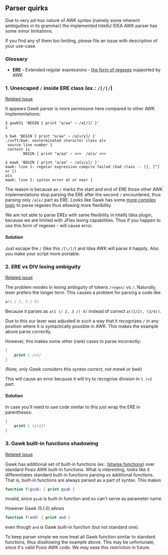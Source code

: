 
## Parser quirks

Due to very ad-hoc nature of AWK syntax (namely some inherent ambiguities in its grammar) the implemented IntelliJ IDEA AWK parser has some minor limitations.

If you find any of them too limiting, please file an issue with description of your use-case.

### Glossary

- **ERE** - Extended regular expressions - [the form of regexes](https://en.wikipedia.org/wiki/Regular_expression#Standards) supported by AWK

### 1. Unescaped `/` inside ERE class (ex.: `/[/]/`)

[Related issue](https://github.com/xonixx/intellij-awk/issues/60)
                                             
It appears Gawk parser is more permissive here compared to other AWK implementations:

```
$ gawk51 'BEGIN { print "a/aa" ~ /a[/]/ }'
1
```
```
$ bwk 'BEGIN { print "a/aa" ~ /a[x/y]/ }'
./soft/bwk: nonterminated character class a[x
 source line number 1
 context is
        BEGIN { print "a/aa" ~ >>>  /a[x/ <<< 
```
```
$ mawk 'BEGIN { print "a/aa" ~ /a[x/y]/ }'
mawk: line 1: regular expression compile failed (bad class -- [], [^] or [)
a[x
mawk: line 1: syntax error at or near ]
```

The reason is because as `/` marks the start and end of ERE those other AWK implementations stop parsing the ERE after the second `/` encountered, thus parsing only `/a[x/` part as ERE.
Looks like Gawk has some [more complex logic](https://git.savannah.gnu.org/cgit/gawk.git/tree/awkgram.y?h=gawk-5.1.0#n3612) to parse regexes thus allowing more flexibility.

We are not able to parse EREs with same flexibility in Intellij Idea plugin, because we are limited with JFlex lexing capabilities. Thus if you happen to use this form of regexes - will cause error. 

#### Solution

Just escape the `/` (like this `/[\/]/`) and Idea AWK will parse it happily. Also you make your script more portable.

### 2. ERE vs DIV lexing ambiguity

[Related issue](https://github.com/xonixx/intellij-awk/issues/11)

The problem resides in lexing ambiguity of tokens `/regex/` vs `/`. Naturally, lexer prefers the longer term. This causes a problem for parsing a code like

```awk
a(1 / 2, 3 / 4)
```

Because it parses as `a(1 (/ 2, 3 /) 4)` instead of correct `a((1/2), (3/4))`.

Due to this our lexer was adjusted in such a way that it recognizes `/` in any position where it is syntactically possible in AWK. This makes the example above parse correctly.

However, this makes some other (rare) cases to parse incorrectly: 

```awk
{
    print 1 /=2/
}
```
*(Note, only Gawk considers this syntax correct, not mawk or bwk)* 

This will cause an error because it will try to recognise division in `1 /=2` part.

#### Solution

In case you'll need to use code similar to this just wrap the ERE in parentheses:
```awk
{
    print 1 (/=2/)
}
```

### 3. Gawk built-in functions shadowing

[Related issue](https://github.com/xonixx/intellij-awk/issues/70)

Gawk has additional set of built-in functions (ex.: [bitwise functions](https://www.gnu.org/software/gawk/manual/html_node/Bitwise-Functions.html)) over standard Posix AWK built-in functions. What is interesting, looks like it differentiates standard built-in functions parsing vs additional functions. That is, built-in functions are always parsed as a part of syntax.
This makes 
```awk
function f(gsub) { print gsub }
```
invalid, since `gsub` is built-in function and so can't serve as parameter name.

However Gawk (5.1.0) allows
```awk
function f(and) { print and }
```
even though `and` is Gawk built-in function (but not standard one).

To keep parser simple we now treat all Gawk function similar to standard functions, thus disallowing the example above. This may be unfortunate, since it's valid Posix AWK code. We may ease this restriction in future.

